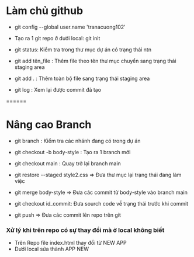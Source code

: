 # Làm chủ github

-   git config --global user.name 'tranacuong102'

-   Tạo ra 1 git repo ở dưới local: git init

-   git status: Kiểm tra trong thư mục dự án có trạng thái ntn

-   git add tên_file : Thêm file theo tên thư mục chuyển sang trạng thái staging area
-   git add . : Thêm toàn bộ file sang trạng thái staging area

-   git log : Xem lại được commit đã tạo

======

# Nâng cao Branch

-   git branch : Kiểm tra các nhánh đang có trong dự án
-   git checkout -b body-style : Tạo ra 1 branch mới
-   git checkout main : Quay trở lại branch main

-   git restore --staged style2.css => Đưa thư mục lại trạng thái đang làm việc

-   git merge body-style => Đưa các commit từ body-style vào branch main

-   git checkout id_commit: Đưa sourch code về trạng thái trước khi commit

-   git push => Đưa các commit lên repo trên git

### Xử lý khi trên repo có sự thay đổi mà ở local không biết

-   Trên Repo file index.html thay đổi từ NEW APP
-   Dưới local sửa thành APP NEW
